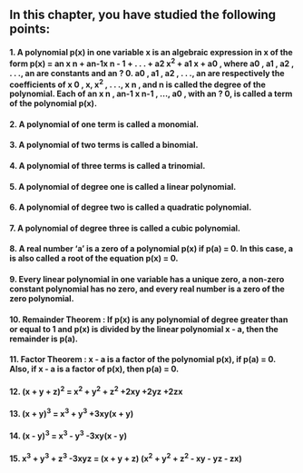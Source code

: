 ## In this chapter, you have studied the following points: 
#### 1. A polynomial p(x) in one variable x is an algebraic expression in x of the form p(x) = an x n + an-1x n - 1 + . . . + a2 x<sup>2</sup>  + a1 x + a0 , where a0 , a1 , a2 , . . ., an  are constants and an ? 0. a0 , a1 , a2 , . . ., an  are respectively the coefficients of x 0 , x, x<sup>2</sup> , . . ., x n , and n is called the degree of the polynomial. Each of an x n , an-1 x n-1 , ..., a0 , with an ? 0, is called a term of the polynomial p(x). 
#### 2. A polynomial of one term is called a monomial. 
#### 3. A polynomial of two terms is called a binomial. 
#### 4. A polynomial of three terms is called a trinomial. 
#### 5. A polynomial of degree one is called a linear polynomial. 
#### 6. A polynomial of degree two is called a quadratic polynomial. 
#### 7. A polynomial of degree three is called a cubic polynomial. 
#### 8. A real number ‘a’ is a zero of a polynomial p(x) if p(a) = 0. In this case, a is also called a root of the equation p(x) = 0. 
#### 9. Every linear polynomial in one variable has a unique zero, a non-zero constant polynomial has no zero, and every real number is a zero of the zero polynomial. 
#### 10. Remainder Theorem : If p(x) is any polynomial of degree greater than or equal to 1 and p(x) is divided by the linear polynomial x - a, then the remainder is p(a). 
#### 11. Factor Theorem : x - a is a factor of the polynomial p(x), if p(a) = 0. Also, if x - a is a factor of p(x), then p(a) = 0. 
#### 12. (x + y + z)<sup>2</sup>  = x<sup>2</sup>  + y<sup>2</sup>  + z<sup>2</sup> +2xy +2yz +2zx 
#### 13. (x + y)<sup>3</sup>  = x<sup>3</sup>  + y<sup>3</sup>  +3xy(x + y) 
#### 14. (x - y)<sup>3</sup>  = x<sup>3</sup>  - y<sup>3</sup>  -3xy(x - y) 
#### 15. x<sup>3</sup>  + y<sup>3</sup>  + z<sup>3</sup>  -3xyz = (x + y + z) (x<sup>2</sup>  + y<sup>2</sup>  + z<sup>2</sup>  - xy - yz - zx)
